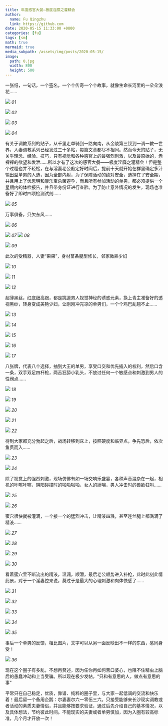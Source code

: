 ```yaml
---
title: 年度感官大餐—极度淫靡之灌精会
author:
  name: Fu Qingzhu
  link: https://github.com
date: 2020-05-15 11:33:00 +0800
categories: [fu]
tags: [sm]
math: true
mermaid: true
media_subpath: /assets/img/posts/2020-05-15/
image:
  path: 0.jpg
  width: 800
  height: 500
---
```


一张纸，一句话，一个签名，一个个传奇一个个故事，就像生命长河里的一朵朵浪花……

![](1.jpg)
_01_

![](2.jpg)
_02_

![](3.jpg)
_03_

![](4.jpg)
_04_

有关于调教系列的贴子，从千里走单骑到一路向南，从金陵第三钗到一调一教一世界，人妻调教系列已经发过三十多帖，每篇文章都尽不相同。然而今天的贴子，无关乎理念、经验、技巧，只有视觉和各种感官上的最强烈刺激，以及最原始的，赤裸裸的欲望和发泄……所以才有了这次的感官大餐——极度淫靡之灌精会！但是整个过程也并不轻松，在与淫妻老公敲定好时间后，提前十天就开始在群里确定多汁输出型单男的人选，因为全部内射，为了保障活动的绝对安全，选择在了安全期，并且用上了优思明和康乐宝杀菌避孕，而且所有参加活动的单男，都必须提供一个星期内的体检报告，并且带身份证进行查验。为了防止意外情况的发生，现场也准备好了即时四项检测试剂……

![](5.jpg)
_05_

万事俱备，只欠东风……

![](6.jpg)
_06_

![](7.jpg)
_07_
![](8.jpg)
_08_

![](9.jpg)
_09_

此次的受精器，人妻“果果”，身材苗条腿型修长，邻家微熟少妇

![](10.jpg)
_10_

![](11.jpg)
_11_

![](12.jpg)
_12_

超薄黑丝，红底细高跟，都是挑逗男人视觉神经的诱惑元素，换上青主准备好的透视黑纱，转身变成美艳少妇，让刚刚冲完凉的单男们，一个个鸡巴乱翘不止……

![](13.jpg)
_13_

![](14.jpg)
_14_

![](15.jpg)
_15_

![](16.jpg)
_16_

![](17.jpg)
_17_

八张牌，代表八个选择，抽到大王的单男，享受口交和优先插入的权利，然后口含一条，双手双足四杆枪，两舌狂舔小乳头，不放过任何一个敏感点和刺激到男人的性阀点……

![](18.jpg)
_18_

![](19.jpg)
_19_

![](20.jpg)
_20_

![](21.jpg)
_21_

![](22.jpg)
_22_

待到大家都充分勃起之后，战场转移到床上，按照硬度和临界点，争先恐后，依次鱼贯而入……

![](23.jpg)
_23_

![](24.jpg)
_24_

除了视觉上的强烈刺激，现场仿佛有如一场交响乐盛宴，各种声音混杂在一起，相机的咔嚓咔嚓，阴阳碰撞时的啪啪啪啪，女人的娇喘，男人冲击时的兽欲狂叫……

![](25.jpg)
_25_

![](26.jpg)
_26_

蜜穴很快就被灌满，一个接一个的猛烈冲击，让精液四溅，甚至连丝腿上都溅满了精液……

![](27.jpg)
_27_

![](28.jpg)
_28_

![](29.jpg)
_29_

![](30.jpg)
_30_


看着蜜穴里不断流出的精液，温润，顺滑，最后老公顺势进入补枪，此时此刻此情此景，对于一个淫妻控来说，莫过于是最大的心理刺激和肉体快感了……

![](31.jpg)
_31_

![](32.jpg)
_32_

![](33.jpg)
_33_

![](34.jpg)
_34_

![](35.jpg)
_35_

事后一个单男的反馈，相比图片，文字可以从另一面反映出不一样的东西，感同身受！

![](36.jpg)
_36_

现在这个圈子有多乱，不想再赘述，因为任你再如何苦口婆心，也阻不住精虫上脑后的愚蠢冲动和上当受骗。所以现在极少发帖，“只和有意思的人，做点有意思的事”

平常只在自己稳定，优质，靠谱、纯粹的圈子里，与大家一起低调的交流和快乐着！最后留一个备用企鹅：尔妻妻尔六一零伍三六。只接受能够来长沙现实调教或者活动的素质夫妻情侣，并且能够按要求验证，通过后先介绍自己的基本情况，以及具体想法，节约彼此时间。不能现实的夫妻或者单男慎加，因为入圈有较高标准，几个月才开放一次！